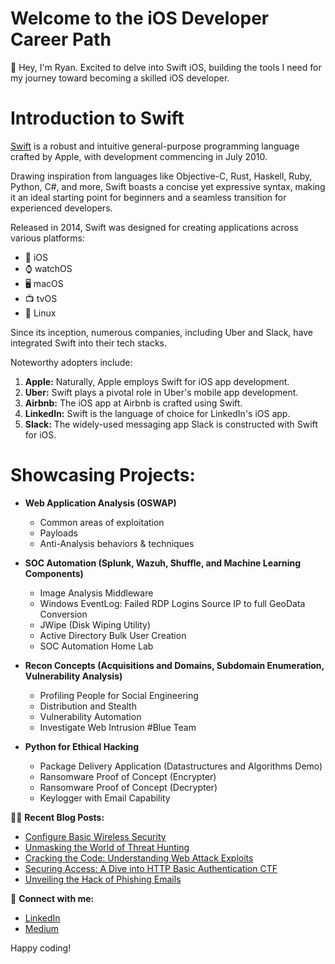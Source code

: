 # Welcome to the iOS Developer Career Path

👋 Hey, I'm Ryan. Excited to delve into Swift iOS, building the tools I need for my journey toward becoming a skilled iOS developer.

# Introduction to Swift

[Swift](https://developer.apple.com/swift) is a robust and intuitive general-purpose programming language crafted by Apple, with development commencing in July 2010.

Drawing inspiration from languages like Objective-C, Rust, Haskell, Ruby, Python, C#, and more, Swift boasts a concise yet expressive syntax, making it an ideal starting point for beginners and a seamless transition for experienced developers.

Released in 2014, Swift was designed for creating applications across various platforms:

- 📱 iOS
- ⌚ watchOS
- 🖥️ macOS
- 📺 tvOS
- 🐧 Linux

Since its inception, numerous companies, including Uber and Slack, have integrated Swift into their tech stacks.

Noteworthy adopters include:

1. **Apple:** Naturally, Apple employs Swift for iOS app development.
2. **Uber:** Swift plays a pivotal role in Uber's mobile app development.
3. **Airbnb:** The iOS app at Airbnb is crafted using Swift.
4. **LinkedIn:** Swift is the language of choice for LinkedIn's iOS app.
5. **Slack:** The widely-used messaging app Slack is constructed with Swift for iOS.

# Showcasing Projects:

- **Web Application Analysis (OSWAP)**
  - Common areas of exploitation
  - Payloads
  - Anti-Analysis behaviors & techniques 

- **SOC Automation (Splunk, Wazuh, Shuffle, and Machine Learning Components)**
  - Image Analysis Middleware
  - Windows EventLog: Failed RDP Logins Source IP to full GeoData Conversion
  - JWipe (Disk Wiping Utility)
  - Active Directory Bulk User Creation
  - SOC Automation Home Lab

- **Recon Concepts (Acquisitions and Domains, Subdomain Enumeration, Vulnerability Analysis)**
  - Profiling People for Social Engineering
  - Distribution and Stealth
  - Vulnerability Automation
  - Investigate Web Intrusion #Blue Team

- **Python for Ethical Hacking**
  - Package Delivery Application (Datastructures and Algorithms Demo)
  - Ransomware Proof of Concept (Encrypter)
  - Ransomware Proof of Concept (Decrypter)
  - Keylogger with Email Capability

👨‍💻 **Recent Blog Posts:**

- [Configure Basic Wireless Security](https://medium.com/@stewart.rj.b/configure-basic-wireless-security-e49fd694ce54)
- [Unmasking the World of Threat Hunting](https://medium.com/@stewart.rj.b/fa06b964120f)
- [Cracking the Code: Understanding Web Attack Exploits](https://medium.com/@stewart.rj.b/cracking-the-code-understanding-web-attacks-exploits-88e04dd3fee2)
- [Securing Access: A Dive into HTTP Basic Authentication CTF](https://medium.com/@stewart.rj.b/securing-access-a-dive-into-http-basic-authentication-ctf-bbebf6b7281b)
- [Unveiling the Hack of Phishing Emails](https://medium.com/@stewart.rj.b/unveiling-the-hack-of-phishing-emails-b28335c33e92)

🤝 **Connect with me:**
- [LinkedIn](https://www.linkedin.com/in/ryan-stewart-clt21)
- [Medium](https://medium.com/@stewart.rj.b)

Happy coding!

